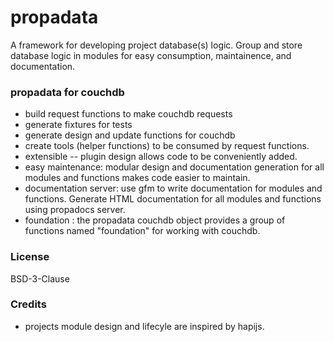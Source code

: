 # propadata

A framework for developing project database(s) logic.
Group and store database logic in modules for easy consumption,  maintainence, and documentation.

### propadata for couchdb

* build request functions to make couchdb requests
* generate fixtures for tests
* generate design and update functions for couchdb
* create tools (helper functions) to be consumed by request functions.
* extensible -- plugin design allows code to be conveniently added.
* easy maintenance: modular design and documentation
  generation for all modules and functions makes code easier to maintain.
* documentation server: use gfm to write documentation for modules and functions.
  Generate HTML documentation for all modules and functions using propadocs server.
* foundation : the propadata couchdb object provides a group of functions named
  "foundation" for working with couchdb.

### License
BSD-3-Clause

### Credits
* projects module design and lifecyle are inspired by hapijs.
